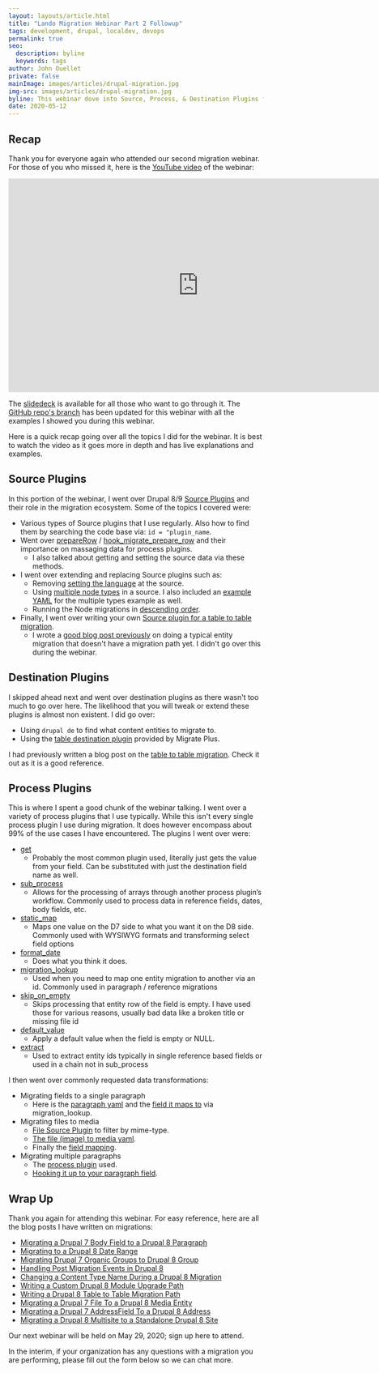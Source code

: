 ```yaml
---
layout: layouts/article.html
title: "Lando Migration Webinar Part 2 Followup"
tags: development, drupal, localdev, devops
permalink: true
seo:
  description: byline
  keywords: tags
author: John Ouellet
private: false
mainImage: images/articles/drupal-migration.jpg
img-src: images/articles/drupal-migration.jpg
byline: This webinar dove into Source, Process, & Destination Plugins for Drupal 8/9 Migrations.
date: 2020-05-12
---
```


## Recap

Thank you for everyone again who attended our second migration webinar.  For those of you who missed it, here is the [YouTube video](https://www.youtube.com/watch?v=C1lhgObpHd8) of the webinar:

<iframe width="750" height="422" src="https://www.youtube.com/embed/C1lhgObpHd8" frameborder="0" allow="accelerometer; autoplay; encrypted-media; gyroscope; picture-in-picture" allowfullscreen></iframe>

The [slidedeck](https://docs.google.com/presentation/d/1EFoW58JEqpuq7DiSr916DZr3WHlbkVdHeddi62TRHA0/edit?usp=sharing) is available for all those who want to go through it.  The [GitHub repo's branch](https://github.com/thinktandem/migration-webinar/tree/webinar-2-final) has been updated for this webinar with all the examples I showed you during this webinar.

Here is a quick recap going over all the topics I did for the webinar.  It is best to watch the video as it goes more in depth and has live explanations and examples.

## Source Plugins

In this portion of the webinar, I went over Drupal 8/9 [Source Plugins](https://www.drupal.org/docs/8/api/migrate-api/migrate-source-plugins) and their role in the migration ecosystem.  Some of the topics I covered were:

- Various types of Source plugins that I use regularly.  Also how to find them by searching the code base via: ```id = "plugin_name```.
- Went over [prepareRow](https://www.drupal.org/node/1132582#prepareRow) / [hook_migrate_prepare_row](https://api.drupal.org/api/drupal/core%21modules%21migrate%21migrate.api.php/function/hook_migrate_prepare_row/8.2.x) and their importance on massaging data for process plugins.
  - I also talked about getting and setting the source data via these methods.
- I went over extending and replacing Source plugins such as:
  - Removing [setting the language](https://github.com/thinktandem/migration-webinar/blob/webinar-2-final/web/modules/custom/migration_boilerplate/src/Plugin/migrate/source/NodeNoLanguage.php) at the source.
  - Using [multiple node types](https://github.com/thinktandem/migration-webinar/blob/webinar-2-final/web/modules/custom/migration_boilerplate/src/Plugin/migrate/source/NodeMultipleTypes.php) in a source.  I also included an [example YAML](https://github.com/thinktandem/migration-webinar/blob/webinar-2-final/web/modules/custom/migration_boilerplate/example_yamls/multiple_types_example.yml) for the multiple types example as well.
  - Running the Node migrations in [descending order](https://github.com/thinktandem/migration-webinar/blob/webinar-2-final/web/modules/custom/migration_boilerplate/src/Plugin/migrate/source/NodeDesc.php).
- Finally, I went over writing your own [Source plugin for a table to table migration](https://github.com/thinktandem/migration-webinar/blob/webinar-2-final/web/modules/custom/migration_boilerplate/src/Plugin/migrate/source/SuperTrillTable.php).
  - I wrote a [good blog post previously](https://thinktandem.io/blog/2018/07/24/writing-a-custom-drupal-8-module-upgrade-path/) on doing a typical entity migration that doesn't have a migration path yet.  I didn't go over this during the webinar.

## Destination Plugins

I skipped ahead next and went over destination plugins as there wasn't too much to go over here.  The likelihood that you will tweak or extend these plugins is almost non existent.  I did go over:

- Using ```drupal de``` to find what content entities to migrate to.
- Using the [table destination plugin](https://github.com/thinktandem/migration-webinar/blob/webinar-2-final/config/sync/migrate_plus.migration.super_trill_table.yml) provided by Migrate Plus.

I had previously written a blog post on the [table to table migration](https://thinktandem.io/blog/2019/03/22/writing-a-drupal-8-table-to-table-migration-path/).  Check it out as it is a good reference.

## Process Plugins

This is where I spent a good chunk of the webinar talking.  I went over a variety of process plugins that I use typically.  While this isn't every single process plugin I use during migration. It does however encompass about 99% of the use cases I have encountered.  The plugins I went over were:

- [get](https://api.drupal.org/api/drupal/core%21modules%21migrate%21src%21Plugin%21migrate%21process%21Get.php/class/Get)
  - Probably the most common plugin used, literally just gets the value from your field. Can be substituted with just the destination field name as well.
- [sub_process](https://api.drupal.org/api/drupal/core%21modules%21migrate%21src%21Plugin%21migrate%21process%21SubProcess.php/class/SubProcess)
  - Allows for the processing of arrays through another process plugin’s workflow.  Commonly used to process data in reference fields, dates, body fields, etc.
- [static_map](https://api.drupal.org/api/drupal/core%21modules%21migrate%21src%21Plugin%21migrate%21process%21StaticMap.php/class/StaticMap)
  - Maps one value on the D7 side to what you want it on the D8 side.  Commonly used with WYSIWYG formats and transforming select field options
- [format_date](https://api.drupal.org/api/drupal/core%21modules%21migrate%21src%21Plugin%21migrate%21process%21FormatDate.php/class/FormatDate)
  - Does what you think it does.
- [migration_lookup](https://api.drupal.org/api/drupal/core%21modules%21migrate%21src%21Plugin%21migrate%21process%21MigrationLookup.php/class/MigrationLookup)
  - Used when you need to map one entity migration to another via an id.  Commonly used in paragraph / reference migrations
- [skip_on_empty](https://api.drupal.org/api/drupal/core%21modules%21migrate%21src%21Plugin%21migrate%21process%21SkipOnEmpty.php/class/SkipOnEmpty)
  - Skips processing that entity row of the field is empty. I have used those for various reasons, usually bad data like a broken title or missing file id
- [default_value](https://api.drupal.org/api/drupal/core%21modules%21migrate%21src%21Plugin%21migrate%21process%21DefaultValue.php/class/DefaultValue)
  - Apply a default value when the field is empty or NULL.
- [extract](https://api.drupal.org/api/drupal/core%21modules%21migrate%21src%21Plugin%21migrate%21process%21Extract.php/class/Extract)
  - Used to extract entity ids typically in single reference based fields or used in a chain not in sub_process

I then went over commonly requested data transformations:

- Migrating fields to a single paragraph
  - Here is the [paragraph yaml](https://github.com/thinktandem/migration-webinar/blob/webinar-2-final/config/sync/migrate_plus.migration.paragraph_image_text.yml) and the [field it maps to](https://github.com/thinktandem/migration-webinar/blob/webinar-2-final/config/sync/migrate_plus.migration.upgrade_d7_node_type_one.yml#L129) via migration_lookup.
- Migrating files to media
  - [File Source Plugin](https://github.com/thinktandem/migration-webinar/blob/webinar-2-final/web/modules/custom/migration_boilerplate/src/Plugin/migrate/source/FileTypeDecide.php) to filter by mime-type.
  - [The file (image) to media yaml](https://github.com/thinktandem/migration-webinar/blob/webinar-2-final/config/sync/migrate_plus.migration.image_to_media.yml).
  - Finally the [field mapping](https://github.com/thinktandem/migration-webinar/blob/webinar-2-final/config/sync/migrate_plus.migration.upgrade_d7_node_type_one.yml#L149).
- Migrating multiple paragraphs
  - The [process plugin](https://github.com/thinktandem/migration-webinar/blob/webinar-2-final/web/modules/custom/migration_boilerplate/src/Plugin/migrate/process/MultipleMigrationLookup.php) used.
  - [Hooking it up to your paragraph field](https://github.com/thinktandem/migration-webinar/blob/webinar-2-final/config/sync/migrate_plus.migration.upgrade_d7_node_type_one.yml#L155).

## Wrap Up

Thank you again for attending this webinar.  For easy reference, here are all the blog posts I have written on migrations:

- [Migrating a Drupal 7 Body Field to a Drupal 8 Paragraph](https://thinktandem.io/blog/2018/02/08/migrating-a-drupal-7-body-field-to-a-drupal-8-paragraph/)
- [Migrating to a Drupal 8 Date Range](https://thinktandem.io/blog/2018/02/27/migrating-to-a-drupal-8-date-range/)
- [Migrating Drupal 7 Organic Groups to Drupal 8 Group](https://thinktandem.io/blog/2018/03/30/migrating-drupal-7-organic-groups-to-drupal-8-group/)
- [Handling Post Migration Events in Drupal 8](https://thinktandem.io/blog/2018/04/20/handling-post-migration-events-in-drupal-8/)
- [Changing a Content Type Name During a Drupal 8 Migration](https://thinktandem.io/blog/2018/07/18/changing-a-content-type-name-during-a-drupal-8-migration/)
- [Writing a Custom Drupal 8 Module Upgrade Path](https://thinktandem.io/blog/2018/07/24/writing-a-custom-drupal-8-module-upgrade-path/)
- [Writing a Drupal 8 Table to Table Migration Path](https://thinktandem.io/blog/2019/03/22/writing-a-drupal-8-table-to-table-migration-path/)
- [Migrating a Drupal 7 File To a Drupal 8 Media Entity](https://thinktandem.io/blog/2019/04/04/migrating-a-drupal-7-file-to-a-drupal-8-media-entity/)
- [Migrating a Drupal 7 AddressField To a Drupal 8 Address](https://thinktandem.io/blog/2019/07/17/migrating-a-drupal-7-addressfield-to-a-drupal-8-address/)
- [Migrating a Drupal 8 Multisite to a Standalone Drupal 8 Site](https://thinktandem.io/blog/2020/03/12/migrating-a-drupal-8-multisite-to-a-standalone-drupal-8-site/)

Our next webinar will be held on May 29, 2020; sign up here to attend.  

In the interim, if your organization has any questions with a migration you are performing, please fill out the form below so we can chat more.
